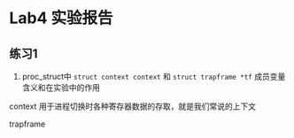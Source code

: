 # Lab4 实验报告

## 练习1

1. proc_struct中 `struct context context` 和 `struct trapframe *tf` 成员变量含义和在实验中的作用

context 用于进程切换时各种寄存器数据的存取，就是我们常说的上下文

trapframe 
